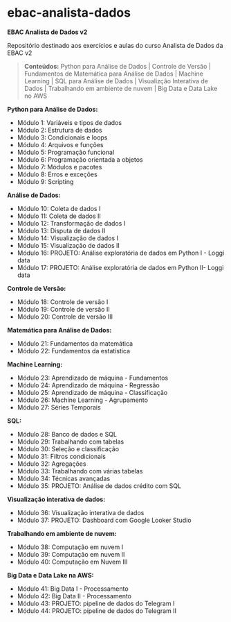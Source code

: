 # ebac-analista-dados
**EBAC Analista de Dados v2**

Repositório destinado aos exercícios e aulas do curso Analista de Dados da EBAC v2

> **Conteúdos:** Python para Análise de Dados | Controle de Versão | Fundamentos de Matemática para Análise de Dados | Machine Learning | SQL para Análise de Dados | Visualizção Interativa de Dados | Trabalhando em ambiente de nuvem | Big Data e Data Lake no AWS

**Python para Análise de Dados:**

* Módulo 1: Variáveis e tipos de dados
* Módulo 2: Estrutura de dados
* Módulo 3: Condicionais e loops
* Módulo 4: Arquivos e funções
* Módulo 5: Programação funcional
* Módulo 6: Programação orientada a objetos
* Módulo 7: Módulos e pacotes
* Módulo 8: Erros e exceções
* Módulo 9: Scripting

**Análise de Dados:**

* Módulo 10: Coleta de dados I
* Módulo 11: Coleta de dados II
* Módulo 12: Transformação de dados I
* Módulo 13: Disputa de dados II
* Módulo 14: Visualização de dados I
* Módulo 15: Visualização de dados II
* Módulo 16: PROJETO: Análise exploratória de dados em Python I - Loggi data
* Módulo 17: PROJETO: Análise exploratória de dados em Python II- Loggi data

**Controle de Versão:**

* Módulo 18: Controle de versão I
* Módulo 19: Controle de versão II
* Módulo 20: Controle de versão III

**Matemática para Análise de Dados:**

* Módulo 21: Fundamentos da matemática
* Módulo 22: Fundamentos da estatística

**Machine Learning:**

* Módulo 23: Aprendizado de máquina - Fundamentos
* Módulo 24: Aprendizado de máquina - Regressão
* Módulo 25: Aprendizado de máquina - Classificação
* Módulo 26: Machine Learning - Agrupamento
* Módulo 27: Séries Temporais

**SQL:**

* Módulo 28: Banco de dados e SQL
* Módulo 29: Trabalhando com tabelas
* Módulo 30: Seleção e classificação
* Módulo 31: Filtros condicionais
* Módulo 32: Agregações
* Módulo 33: Trabalhando com várias tabelas
* Módulo 34: Técnicas avançadas
* Módulo 35: PROJETO: Análise de dados crédito com SQL

**Visualização interativa de dados:**

* Módulo 36: Visualização interativa de dados
* Módulo 37: PROJETO: Dashboard com Google Looker Studio

**Trabalhando em ambiente de nuvem:**

* Módulo 38: Computação em nuvem I
* Módulo 39: Computação em nuvem II
* Módulo 40: Computação em Nuvem III

**Big Data e Data Lake na AWS:**

* Módulo 41: Big Data I - Processamento
* Módulo 42: Big Data II - Processamento
* Módulo 43: PROJETO: pipeline de dados do Telegram I
* Módulo 44: PROJETO: pipeline de dados do Telegram II


